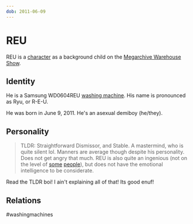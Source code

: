 ```yaml
---
dob: 2011-06-09
---
```

# REU

REU is a [character](Characters.md) as a background child on the [Megarchive Warehouse Show](Megarchive%20Warehouse%20Show.md).

## Identity

He is a Samsung WD0604REU [washing machine](../../Species/Washing%20Machines.md). His name is pronounced as Ryu, or R-E-U.

He was born in June 9, 2011. He's an asexual demiboy (he/they).

## Personality

> TLDR: Straightforward Dismissor, and Stable. A mastermind, who is quite silent lol. Manners are average though despite his personality. Does not get angry that much. REU is also quite an ingenious (not on the level of [so](AEX)[me](MHeLy) [people](WELLPan)), but does not have the emotional intelligence to be considerate.

Read the TLDR boi! I ain't explaining all of that! Its good enuf!

## Relations

#washingmachines 